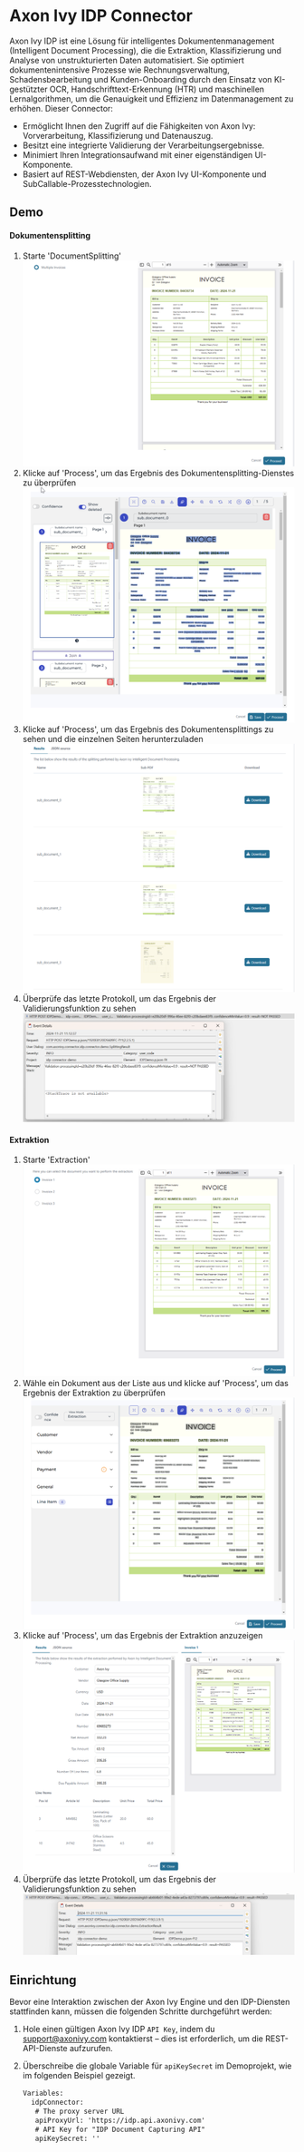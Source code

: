 # Axon Ivy IDP Connector

Axon Ivy IDP ist eine Lösung für intelligentes Dokumentenmanagement (Intelligent Document Processing), die die Extraktion, Klassifizierung und Analyse von unstrukturierten Daten automatisiert. Sie optimiert dokumentenintensive Prozesse wie Rechnungsverwaltung, Schadensbearbeitung und Kunden-Onboarding durch den Einsatz von KI-gestützter OCR, Handschrifttext-Erkennung (HTR) und maschinellen Lernalgorithmen, um die Genauigkeit und Effizienz im Datenmanagement zu erhöhen. Dieser Connector:
* Ermöglicht Ihnen den Zugriff auf die Fähigkeiten von Axon Ivy: Vorverarbeitung, Klassifizierung und Datenauszug.
* Besitzt eine integrierte Validierung der Verarbeitungsergebnisse.
* Minimiert Ihren Integrationsaufwand mit einer eigenständigen UI-Komponente.
* Basiert auf REST-Webdiensten, der Axon Ivy UI-Komponente und SubCallable-Prozesstechnologien.

## Demo

#### Dokumentensplitting

1. Starte 'DocumentSplitting'
   ![splitting-start](images/splitting-document-1.png)
2. Klicke auf 'Process', um das Ergebnis des Dokumentensplitting-Dienstes zu überprüfen
   ![splitting-review](images/splitting-document-2.png)
3. Klicke auf 'Process', um das Ergebnis des Dokumentensplittings zu sehen und die einzelnen Seiten herunterzuladen
   ![splitting-result](images/splitting-document-3.png)
4. Überprüfe das letzte Protokoll, um das Ergebnis der Validierungsfunktion zu sehen
   ![validation-splitting](images/splitting-document-4.png)

#### Extraktion

1. Starte 'Extraction'
   ![extraction-start](images/extraction1.png)
2. Wähle ein Dokument aus der Liste aus und klicke auf 'Process', um das Ergebnis der Extraktion zu überprüfen
   ![extraction-review](images/extraction2.png)
3. Klicke auf 'Process', um das Ergebnis der Extraktion anzuzeigen
   ![extraction-result](images/extraction3.png)
4. Überprüfe das letzte Protokoll, um das Ergebnis der Validierungsfunktion zu sehen
   ![validation-extraction](images/extraction4.png)

## Einrichtung

Bevor eine Interaktion zwischen der Axon Ivy Engine und den IDP-Diensten stattfinden kann, müssen die folgenden Schritte durchgeführt werden:

1. Hole einen gültigen Axon Ivy IDP `API Key`, indem du support@axonivy.com kontaktierst – dies ist erforderlich, um die REST-API-Dienste aufzurufen.
2. Überschreibe die globale Variable für `apiKeySecret` im Demoprojekt, wie im folgenden Beispiel gezeigt.
   
   ```
   Variables:
     idpConnector:
      # The proxy server URL
      apiProxyUrl: 'https://idp.api.axonivy.com'
      # API Key for "IDP Document Capturing API"
      apiKeySecret: ''
   ```
